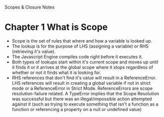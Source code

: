 Scopes & Closure Notes

# Chapter 1 What is Scope

* Scope is the set of rules that where and how a variable is looked up.
* The lookup is for the purpose of LHS (assigning a variable) or RHS (retrieving it's value).
* The Javascript Engine compiles code right before it executes it.
* Both types of lookups start within it's current scope and moves up until it finds it or it arrives at the global scope where it stops regardless of whether or not it finds what it is looking for.
* RHS references that don't find it's value will result in a ReferenceError.  LHS references will result in creating a global variable if not in strict mode or a ReferenceError in Strict Mode.  ReferenceErrors are scope resolution-failure related.  A TypeError implies that the Scope Resolution was successful but there was an illegal/impossible action attempted against it (such as trying to execute something that isn't a function as a function or referencing a property on a null or undefined value)
